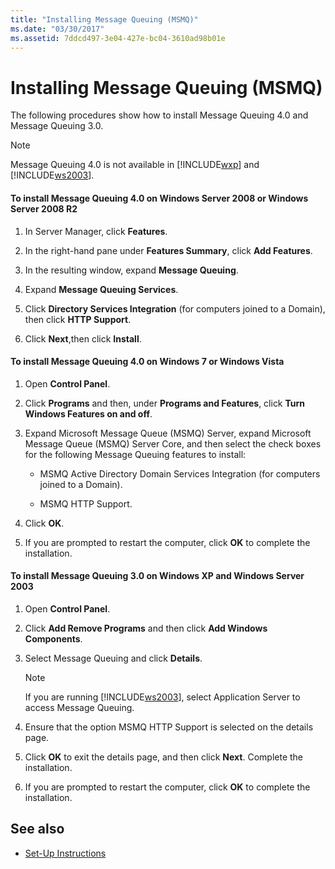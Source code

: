 ```yaml
---
title: "Installing Message Queuing (MSMQ)"
ms.date: "03/30/2017"
ms.assetid: 7ddcd497-3e04-427e-bc04-3610ad98b01e
---
```

# Installing Message Queuing (MSMQ)
The following procedures show how to install Message Queuing 4.0 and Message Queuing 3.0.  
  
> [!NOTE]
> Message Queuing 4.0 is not available in [!INCLUDE[wxp](../../../../includes/wxp-md.md)] and [!INCLUDE[ws2003](../../../../includes/ws2003-md.md)].  
  
#### To install Message Queuing 4.0 on Windows Server 2008 or Windows Server 2008 R2  
  
1. In Server Manager, click **Features**.  
  
2. In the right-hand pane under **Features Summary**, click **Add Features**.  
  
3. In the resulting window, expand **Message Queuing**.  
  
4. Expand **Message Queuing Services**.  
  
5. Click **Directory Services Integration** (for computers joined to a Domain), then click **HTTP Support**.  
  
6. Click **Next**,then click **Install**.  
  
#### To install Message Queuing 4.0 on Windows 7 or Windows Vista  
  
1. Open **Control Panel**.  
  
2. Click **Programs** and then, under **Programs and Features**, click **Turn Windows Features on and off**.  
  
3. Expand Microsoft Message Queue (MSMQ) Server, expand Microsoft Message Queue (MSMQ) Server Core, and then select the check boxes for the following Message Queuing features to install:  
  
    - MSMQ Active Directory Domain Services Integration (for computers joined to a Domain).  
  
    - MSMQ HTTP Support.  
  
4. Click **OK**.  
  
5. If you are prompted to restart the computer, click **OK** to complete the installation.  
  
#### To install Message Queuing 3.0 on Windows XP and Windows Server 2003  
  
1. Open **Control Panel**.  
  
2. Click **Add Remove Programs** and then click **Add Windows Components**.  
  
3. Select Message Queuing and click **Details**.  
  
    > [!NOTE]
    > If you are running [!INCLUDE[ws2003](../../../../includes/ws2003-md.md)], select Application Server to access Message Queuing.  
  
4. Ensure that the option MSMQ HTTP Support is selected on the details page.  
  
5. Click **OK** to exit the details page, and then click **Next**. Complete the installation.  
  
6. If you are prompted to restart the computer, click **OK** to complete the installation.  
  
## See also

- [Set-Up Instructions](../../../../docs/framework/wcf/samples/set-up-instructions.md)
